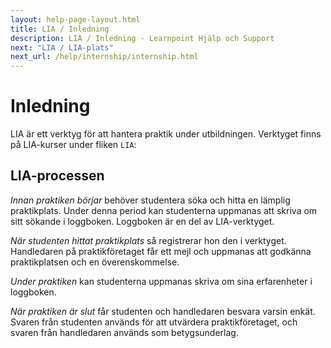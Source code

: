```yaml
---
layout: help-page-layout.html
title: LIA / Inledning
description: LIA / Inledning - Learnpoint Hjälp och Support
next: "LIA / LIA-plats"
next_url: /help/internship/internship.html
---
```


# Inledning

<!-- only-in-swedish.html -->

LIA är ett verktyg för att hantera praktik under utbildningen. Verktyget finns på LIA-kurser under fliken `LIA`:

<!-- desktop-screenshot.html, { src: "_assets/internship-page.png", alt: "LIA-sidan", theme: "light" } -->


## LIA-processen

*Innan praktiken börjar* behöver studentera söka och hitta en lämplig praktikplats. Under denna period kan studenterna uppmanas att skriva om sitt sökande i loggboken. Loggboken är en del av LIA-verktyget.

*När studenten hittat praktikplats* så registrerar hon den i verktyget. Handledaren på praktikföretaget får ett mejl och uppmanas att godkänna praktikplatsen och en överenskommelse.

*Under  praktiken* kan studenterna uppmanas skriva om sina erfarenheter i loggboken.

*När praktiken är slut* får studenten och handledaren besvara varsin enkät. Svaren från studenten används för att utvärdera praktikföretaget, och svaren från handledaren används som betygsunderlag.

